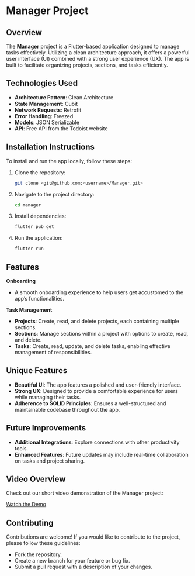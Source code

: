 # Manager Project
## Overview
The **Manager** project is a Flutter-based application designed to manage tasks effectively. Utilizing a clean architecture approach, it offers a powerful user interface (UI) combined with a strong user experience (UX). The app is built to facilitate organizing projects, sections, and tasks efficiently.

## Technologies Used
- **Architecture Pattern**: Clean Architecture
- **State Management**: Cubit
- **Network Requests**: Retrofit
- **Error Handling**: Freezed
- **Models**: JSON Serializable
- **API**: Free API from the Todoist website
## Installation Instructions
To install and run the app locally, follow these steps:

1. Clone the repository:
   ```bash
   git clone <git@github.com:<username>/Manager.git>
   ```
2. Navigate to the project directory:
   ```bash
   cd manager
   ```  
3. Install dependencies:
   ```bash
   flutter pub get
   ```  
4. Run the application:
   ```bash
   flutter run
   ```  
## Features
**Onboarding**
- A smooth onboarding experience to help users get accustomed to the app’s functionalities.

**Task Management**
- **Projects**: Create, read, and delete projects, each containing multiple sections.
- **Sections**: Manage sections within a project with options to create, read, and delete.
- **Tasks**: Create, read, update, and delete tasks, enabling effective management of responsibilities.
## Unique Features
- **Beautiful UI**: The app features a polished and user-friendly interface.
- **Strong UX**: Designed to provide a comfortable experience for users while managing their tasks.
- **Adherence to SOLID Principles**: Ensures a well-structured and maintainable codebase throughout the app.
## Future Improvements
- **Additional Integrations**: Explore connections with other productivity tools.
- **Enhanced Features**: Future updates may include real-time collaboration on tasks and project sharing.
## Video Overview
Check out our short video demonstration of the Manager project:

[Watch the Demo](<https://youtu.be/9q2j2m2p8qU?si=0bc6UL3xB_Qos60p>)

## Contributing
Contributions are welcome! If you would like to contribute to the project, please follow these guidelines:
- Fork the repository.
- Create a new branch for your feature or bug fix.
- Submit a pull request with a description of your changes.
